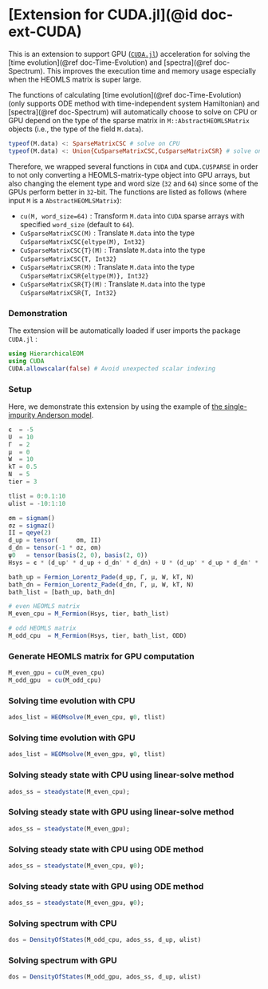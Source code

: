 # [Extension for CUDA.jl](@id doc-ext-CUDA)

This is an extension to support GPU ([`CUDA.jl`](https://github.com/JuliaGPU/CUDA.jl)) acceleration for solving the [time evolution](@ref doc-Time-Evolution) and [spectra](@ref doc-Spectrum). This improves the execution time and memory usage especially when the HEOMLS matrix is super large.

The functions of calculating [time evolution](@ref doc-Time-Evolution) (only supports ODE method with time-independent system Hamiltonian) and [spectra](@ref doc-Spectrum) will automatically choose to solve on CPU or GPU depend on the type of the sparse matrix in `M::AbstractHEOMLSMatrix` objects (i.e., the type of the field `M.data`). 

```julia
typeof(M.data) <: SparseMatrixCSC # solve on CPU
typeof(M.data) <: Union{CuSparseMatrixCSC,CuSparseMatrixCSR} # solve on GPU
```

Therefore, we wrapped several functions in `CUDA` and `CUDA.CUSPARSE` in order to not only converting a HEOMLS-matrix-type object into GPU arrays, but also changing the element type and word size (`32` and `64`) since some of the GPUs perform better in `32`-bit. The functions are listed as follows (where input `M` is a `AbstractHEOMLSMatrix`):
- `cu(M, word_size=64)` : Transform `M.data` into `CUDA` sparse arrays with specified `word_size` (default to `64`).
- `CuSparseMatrixCSC(M)` : Translate `M.data` into the type `CuSparseMatrixCSC{eltype(M), Int32}`
- `CuSparseMatrixCSC{T}(M)` : Translate `M.data` into the type `CuSparseMatrixCSC{T, Int32}`
- `CuSparseMatrixCSR(M)` : Translate `M.data` into the type `CuSparseMatrixCSR{eltype(M)}, Int32}`
- `CuSparseMatrixCSR{T}(M)` : Translate `M.data` into the type `CuSparseMatrixCSR{T, Int32}`

### Demonstration

The extension will be automatically loaded if user imports the package `CUDA.jl` :

```julia
using HierarchicalEOM
using CUDA
CUDA.allowscalar(false) # Avoid unexpected scalar indexing
```

### Setup

Here, we demonstrate this extension by using the example of [the single-impurity Anderson model](https://qutip.org/qutip-julia-tutorials/HierarchicalEOM.jl/SIAM.html).

```julia
ϵ  = -5
U  = 10
Γ  = 2
μ  = 0
W  = 10
kT = 0.5
N  = 5
tier = 3

tlist = 0:0.1:10
ωlist = -10:1:10

σm = sigmam()
σz = sigmaz()
II = qeye(2)
d_up = tensor(     σm, II)
d_dn = tensor(-1 * σz, σm)
ψ0   = tensor(basis(2, 0), basis(2, 0))
Hsys = ϵ * (d_up' * d_up + d_dn' * d_dn) + U * (d_up' * d_up * d_dn' * d_dn)

bath_up = Fermion_Lorentz_Pade(d_up, Γ, μ, W, kT, N)
bath_dn = Fermion_Lorentz_Pade(d_dn, Γ, μ, W, kT, N)
bath_list = [bath_up, bath_dn]

# even HEOMLS matrix
M_even_cpu = M_Fermion(Hsys, tier, bath_list)

# odd HEOMLS matrix
M_odd_cpu  = M_Fermion(Hsys, tier, bath_list, ODD)
```

### Generate HEOMLS matrix for GPU computation

```julia
M_even_gpu = cu(M_even_cpu)
M_odd_gpu  = cu(M_odd_cpu)
```

### Solving time evolution with CPU

```julia
ados_list = HEOMsolve(M_even_cpu, ψ0, tlist)
```

### Solving time evolution with GPU

```julia
ados_list = HEOMsolve(M_even_gpu, ψ0, tlist)
```

### Solving steady state with CPU using linear-solve method

```julia
ados_ss = steadystate(M_even_cpu);
```

### Solving steady state with GPU using linear-solve method

```julia
ados_ss = steadystate(M_even_gpu);
```

### Solving steady state with CPU using ODE method

```julia
ados_ss = steadystate(M_even_cpu, ψ0);
```

### Solving steady state with GPU using ODE method

```julia
ados_ss = steadystate(M_even_gpu, ψ0);
```

### Solving spectrum with CPU

```julia
dos = DensityOfStates(M_odd_cpu, ados_ss, d_up, ωlist)
```

### Solving spectrum with GPU

```julia
dos = DensityOfStates(M_odd_gpu, ados_ss, d_up, ωlist)
```
